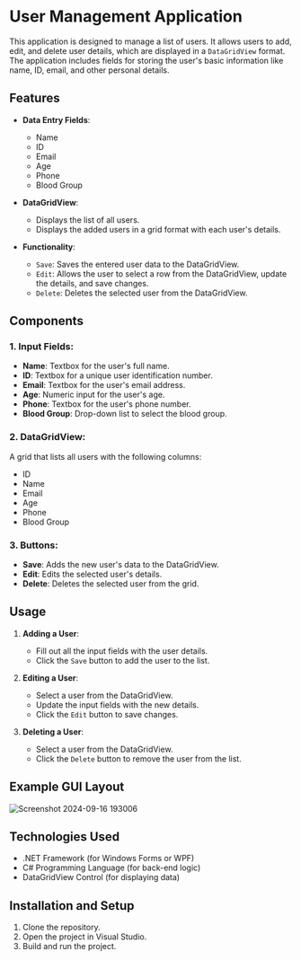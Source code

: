 # User Management Application

This application is designed to manage a list of users. It allows users to add, edit, and delete user details, which are displayed in a `DataGridView` format. The application includes fields for storing the user's basic information like name, ID, email, and other personal details.

## Features

- **Data Entry Fields**:
  - Name
  - ID
  - Email
  - Age
  - Phone
  - Blood Group
  
- **DataGridView**:
  - Displays the list of all users.
  - Displays the added users in a grid format with each user's details.
  
- **Functionality**:
  - `Save`: Saves the entered user data to the DataGridView.
  - `Edit`: Allows the user to select a row from the DataGridView, update the details, and save changes.
  - `Delete`: Deletes the selected user from the DataGridView.

## Components

### 1. Input Fields:
- **Name**: Textbox for the user's full name.
- **ID**: Textbox for a unique user identification number.
- **Email**: Textbox for the user's email address.
- **Age**: Numeric input for the user's age.
- **Phone**: Textbox for the user's phone number.
- **Blood Group**: Drop-down list to select the blood group.

### 2. DataGridView:
A grid that lists all users with the following columns:
- ID
- Name
- Email
- Age
- Phone
- Blood Group

### 3. Buttons:
- **Save**: Adds the new user's data to the DataGridView.
- **Edit**: Edits the selected user's details.
- **Delete**: Deletes the selected user from the grid.

## Usage

1. **Adding a User**:
   - Fill out all the input fields with the user details.
   - Click the `Save` button to add the user to the list.
   
2. **Editing a User**:
   - Select a user from the DataGridView.
   - Update the input fields with the new details.
   - Click the `Edit` button to save changes.

3. **Deleting a User**:
   - Select a user from the DataGridView.
   - Click the `Delete` button to remove the user from the list.

## Example GUI Layout
![Screenshot 2024-09-16 193006](https://github.com/user-attachments/assets/272388bf-4c3e-4f0e-94dd-e27255fbcb76)

## Technologies Used

- .NET Framework (for Windows Forms or WPF)
- C# Programming Language (for back-end logic)
- DataGridView Control (for displaying data)

## Installation and Setup

1. Clone the repository.
2. Open the project in Visual Studio.
3. Build and run the project.
